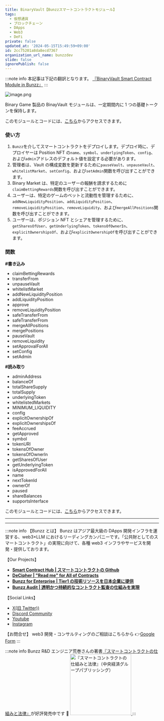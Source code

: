 ```yaml
---
title: BinaryVault【Bunzzスマートコントラクトモジュール】
tags:
  - 仮想通貨
  - ブロックチェーン
  - DApps
  - Web3
  - DeFi
private: false
updated_at: '2024-05-15T15:49:59+09:00'
id: 2cc75201a8da8ecd7367
organization_url_name: bunzzdev
slide: false
ignorePublish: false
---
```

:::note info
本記事は下記の翻訳となります。
[『BinaryVault Smart Contract Module in Bunzz』](https://blog.bunzz.dev/binaryvault-smart-contract-module-in-bunzz/)
:::

![image.png](https://qiita-image-store.s3.ap-northeast-1.amazonaws.com/0/1926720/3ab88eeb-69f0-9b39-0dcd-7b3a39396e51.png)

Binary Game 製品の BinayVault モジュールは、一定期間内に 1 つの基礎トークンを保持します。

このモジュールとコードには、[こちら](https://bit.ly/41roW73)からアクセスできます。

### 使い方

1. `Bunzz`を介してスマートコントラクトをデプロイします。デプロイ時に、デプロイヤーは Position NFT の`name`、`symbol`、`underlyingToken`、`config`、および`admin`アドレスのデフォルト値を設定する必要があります。
2. 管理者は、Vault の構成変数を更新するために`pauseVault`、`unpauseVault`、`whitelistMarket`、`setConfig`、および`setAdmin`関数を呼び出すことができます。
3. Binary Market は、特定のユーザーの報酬を請求するために`claimBettingRewards`関数を呼び出すことができます。
4. ユーザーは、特定のゲームのベットと流動性を管理するために、`addNewLiquidityPosition`、`addLiquidityPosition`、`removeLiquidityPosition`、`removeLiquidity`、および`mergeAllPositions`関数を呼び出すことができます。
5. ユーザーは、ポジション NFT とシェアを管理するために、`getSharesOfUser`、`getUnderlyingToken`、`tokensOfOwnerIn`、`explicitOwnershipsOf`、および`explicitOwnershipOf`を呼び出すことができます。

### 関数

**#書き込み**

- claimBettingRewards
- transferFrom
- unpauseVault
- whitelistMarket
- addNewLiquidityPosition
- addLiquidityPosition
- approve
- removeLiquidityPosition
- safeTransferFrom
- safeTransferFrom
- mergeAllPositions
- mergePositions
- pauseVault
- removeLiquidity
- setApprovalForAll
- setConfig
- setAdmin

**#読み取り**

- adminAddress
- balanceOf
- totalShareSupply
- totalSupply
- underlyingToken
- whitelistedMarkets
- MINIMUM_LIQUIDITY
- config
- explicitOwnershipOf
- explicitOwnershipsOf
- feeAccrued
- getApproved
- symbol
- tokenURI
- tokensOfOwner
- tokensOfOwnerIn
- getSharesOfUser
- getUnderlyingToken
- isApprovedForAll
- name
- nextTokenId
- ownerOf
- paused
- shareBalances
- supportsInterface

このモジュールとコードには、[こちら](https://bit.ly/41roW73)からアクセスできます。

---

---

:::note info
【Bunzz とは】
Bunzz はアジア最大級の DApps 開発インフラを運営する、web3×LLM におけるリーディングカンパニーです。「公共財としてのスマートコントラクト」の実現に向けて、各種 web3 インフラやサービスを開発・提供しております。

【Our Projects】

- **[Smart Contract Hub | スマートコントラクトの Github](https://www.bunzz.dev/)**
- **[DeCipher | "Read me" for All of Contracts](https://www.bunzz.dev/decipher)**
- **[Bunzz for Enterprise | Tier1 の技術リソースを日本企業に提供](https://enterprise.bunzz.dev/ja)**
- **[Bunzz Audit | 透明かつ持続的なコントラクト監査の仕組みを実現](hhttps://www.bunzz.dev/audit)**

【Social Links】

- [X(旧 Twitter))](https://twitter.com/BunzzDev)
- [Discord Community](https://t.co/6hHgssJdvW)
- [Youtube](https://www.youtube.com/@bunzzdev)
- [Instagram](https://www.instagram.com/bunzzdev/)

【お問合せ】
web3 開発・コンサルティングのご相談はこちらから 👉[Google Form](https://forms.gle/4tgQjWSw2MMMZW6E6)
:::

:::note info
Bunzz R&D エンジニア荒巻さんの著書[『スマートコントラクトの仕組みと法律』](https://amzn.to/3V03sNH)が好評発売中です 📕
<a href="https://amzn.to/3V03sNH" rel="nofollow" referrerpolicy="no-referrer-when-downgrade">
<img
    src="https://m.media-amazon.com/images/I/81wopoZ1K4L._SY522_.jpg"
    alt="『スマートコントラクトの仕組みと法律』（中央経済グループパブリッシング）"
    width="200px"
    height="auto"
    Style="border: 0px;"
  />
</a>
:::
